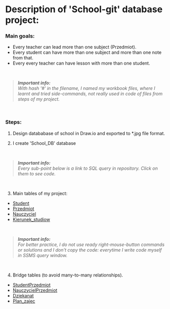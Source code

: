 # Description of 'School-git' database project:<br>


<!--- Opisuję tu założenia projektu --->
### Main goals:
* Every teacher can lead more than one subject (Przedmiot).
* Every student can have more than one subject and more than one note from that.
* Every every teacher can have lesson with more than one student.

<br>

<!--- Poniżej wtrącony komentarz o tym co to za pliki z hashem z przodu w nazwie --->
>_**Important info:**<br>
> With hash '#' in the filename, I named my workbook files, where I learnt and tried side-commands, not really used in code of files from steps of my project._

<br>

<!--- Opisuję tu kroki realizacji projektu --->
### Steps:
1. Design datababase of school in Draw.io and exported to *.jpg file format.<br>

2. I create 'School_DB' database

<br>

>_**Important info:**<br>
> Every sub-point below is a link to SQL query in repository. Click on them to see code._

<br>

3. Main tables of my project:<br>

<!--- Dla wygody dodałem linki do wymienianych nazw plików --->

+ [Student](https://github.com/git-atoms/School-git/blob/master/02%20Documentation/01%20Student.sql)
+ [Przedmiot](https://github.com/git-atoms/School-git/blob/master/02%20Documentation/02%20Przedmiot.sql)
+ [Nauczyciel](https://github.com/git-atoms/School-git/blob/master/02%20Documentation/03%20Nauczyciel.sql)
+ [Kierunek_studiow](https://github.com/git-atoms/School-git/blob/master/02%20Documentation/04%20Kierunek%20studi%C3%B3w.sql)


<br>


<!--- Info o tym, że wszystko klepię z palca aby wprawić się lepiej --->

>_**Important info:**<br>
> For better practice, I do not use ready right-mouse-button commands or solutions and I don't copy the code: everytime I write code myself in SSMS query window._

<br>

4. Bridge tables (to avoid many-to-many relationships).
+ [StudentPrzedmiot](https://github.com/git-atoms/School-git/blob/master/02%20Documentation/05%20StudentPrzedmiot.sql)
+ [NauczycielPrzedmiot](https://github.com/git-atoms/School-git/blob/master/02%20Documentation/06%20NauczycielPrzedmiot.sql)
+ [Dziekanat](https://github.com/git-atoms/School-git/blob/master/02%20Documentation/07%20Dziekanat.sql)
+ [Plan_zajec](https://github.com/git-atoms/School-git/blob/master/02%20Documentation/08%20Plan%20zaj%C4%99%C4%87.sql)

